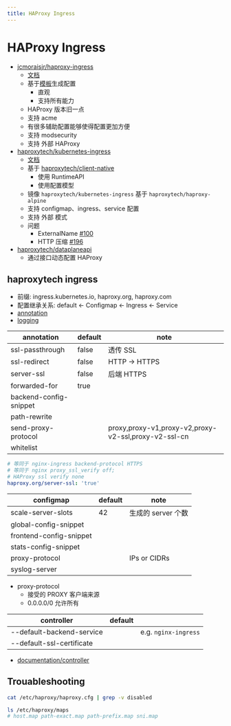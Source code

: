 ```yaml
---
title: HAProxy Ingress
---
```


# HAProxy Ingress

- [jcmoraisjr/haproxy-ingress](https://github.com/jcmoraisjr/haproxy-ingress)
  - [文档](https://haproxy-ingress.github.io/docs/)
  - 基于[模板](https://github.com/jcmoraisjr/haproxy-ingress/blob/05afbb6cedb7fd76cb5618e1c9156905eae75de8/rootfs/etc/templates/haproxy/haproxy.tmpl)生成配置
    - 直观
    - 支持所有能力
  - HAProxy 版本旧一点
  - 支持 acme
  - 有很多辅助配置能够使得配置更加方便
  - 支持 modsecurity
  - 支持 外部 HAProxy
- [haproxytech/kubernetes-ingress](https://github.com/haproxytech/kubernetes-ingress)
  - [文档](https://github.com/haproxytech/kubernetes-ingress/tree/master/documentation)
  - 基于 [haproxytech/client-native](https://github.com/haproxytech/client-native)
    - 使用 RuntimeAPI
    - 使用配置模型
  - 镜像 `haproxytech/kubernetes-ingress` 基于 `haproxytech/haproxy-alpine`
  - 支持 configmap、ingress、service 配置
  - 支持 外部 模式
  - 问题
    - ExternalName [#100](https://github.com/haproxytech/kubernetes-ingress/issues/100)
    - HTTP 压缩 [#196](https://github.com/haproxytech/kubernetes-ingress/issues/196)
- [haproxytech/dataplaneapi](https://github.com/haproxytech/dataplaneapi)
  - 通过接口动态配置 HAProxy

## haproxytech ingress

- 前缀: ingress.kubernetes.io, haproxy.org, haproxy.com
- 配置继承关系: default <- Configmap <- Ingress <- Service
- [annotation](https://github.com/haproxytech/kubernetes-ingress/blob/master/documentation/annotations.md)
- [logging](https://www.haproxy.com/blog/logging-with-the-haproxy-kubernetes-ingress-controller)

| annotation             | default | note                                                 |
| ---------------------- | ------- | ---------------------------------------------------- |
| ssl-passthrough        | false   | 透传 SSL                                             |
| ssl-redirect           | false   | HTTP -> HTTPS                                        |
| server-ssl             | false   | 后端 HTTPS                                           |
| forwarded-for          | true    |
| backend-config-snippet |
| path-rewrite           |
| send-proxy-protocol    |         | proxy,proxy-v1,proxy-v2,proxy-v2-ssl,proxy-v2-ssl-cn |
| whitelist              |         |

```yaml
# 等同于 nginx-ingress backend-protocol HTTPS
# 等同于 nginx proxy_ssl_verify off;
# HAProxy ssl verify none
haproxy.org/server-ssl: 'true'
```

| configmap               | default | note               |
| ----------------------- | ------- | ------------------ |
| scale-server-slots      | 42      | 生成的 server 个数 |
| global-config-snippet   |         |
| frontend-config-snippet |         |
| stats-config-snippet    |         |
| proxy-protocol          |         | IPs or CIDRs       |
| syslog-server           |         |

- proxy-protocol
  - 接受的 PROXY 客户端来源
  - 0.0.0.0/0 允许所有

| controller                | default |                      |
| ------------------------- | ------- | -------------------- |
| --default-backend-service |         | e.g. `nginx-ingress` |
| --default-ssl-certificate |

- [documentation/controller](https://github.com/haproxytech/kubernetes-ingress/blob/master/documentation/controller.md)

## Trouableshooting

```bash
cat /etc/haproxy/haproxy.cfg | grep -v disabled

ls /etc/haproxy/maps
# host.map path-exact.map path-prefix.map sni.map
```
